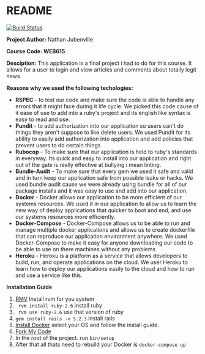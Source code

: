 # README

[![Build Status](https://travis-ci.com/NJubenville/web615-final-assignment-base.svg?branch=master)](https://travis-ci.com/NJubenville/web615-final-assignment-base)

**Project Author:** Nathan Jubenville

**Course Code: WEB615**

**Desciption:** This application is a final project i had to do for this course. It allows for a user to login and view articles and comments about totally legit news.

**Reasons why we used the following techologies:**

- **RSPEC** - to test our code and make sure the code is able to handle any errors that it might face during it life cycle. We picked this code cause of it ease of use to add into a ruby's project and its english like syntax is easy to read and use.
- **Pundit** - to add authorization into our application so users can't do things they aren't suppose to like delete users. We used Pundit for its ability to easily add authorization into application and add policies that prevent users to do certain things
- **Rubocop** - To make sure that our application is held to ruby's standards in everyway. Its quick and easy to install into our application and right out of the gate is really effective at bullying i mean linting.
- **Bundle-Audit** - To make sure that every gem we used it safe and valid and in turn keep our application safe from possible leaks or hacks. We used bundle audit cause we were already using bundle for all of our package installs and it was easy to use and add into our application.
- **Docker** - Docker allows our application to be more efficient of our systems resources. We used it in our application to allow us to learn the new way of deploy applications that quicker to boot and end, and use our systems resources more efficiently.
- **Docker-Compose** - Docker-Compose allows us to be able to run and manage multiple docker applications and allows us to create dockerfile that can reproduce our application environment anywhere. We used Docker-Compose to make it easy for anyone downloading our code to be able to use on there machines without any problems
- **Heroku** - Heroku is a platform as a service that allows developers to build, run, and operate applications on the cloud. We user Heroku to learn how to deploy our applications easily to the cloud and how to run and use a service like this.

**Installation Guide**

1. [RMV](https://rvm.io/rmv/install) Install rvm for you system
2. ``` rvm install ruby-2.6``` install ruby
3. ``` rvm use ruby-2.6``` use that version of ruby
4. ```gem install rails -v 5.2.3``` install rails
5. [Install Docker](https://docs.docker.com/install) select your OS and follow the install guide.
6. [Fork My Code](https://github.com/NJubenville/web615-final-assignment-base)
7. In the root of the project. run ```bin/setup```
8. After that all thats need to rebuild your Docker is ```docker-compose up```
